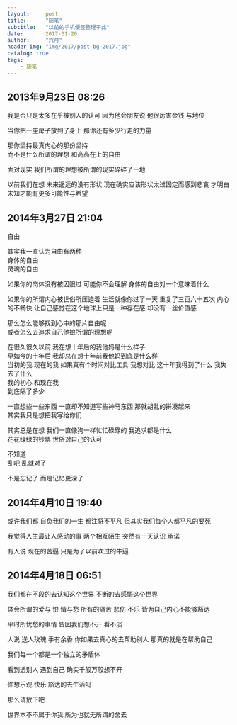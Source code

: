 ```yaml
---
layout:     post
title:      "随笔"
subtitle:   "以前的手机便签整理于此"
date:       2017-01-20
author:     "六月"
header-img: "img/2017/post-bg-2017.jpg"
catalog: true
tags:
    - 随笔
---
```




## 2013年9月23日 08:26

我是否只是太多在乎被别人的认可 因为他会朋友说 他很厉害金钱 与地位

当你把一座房子放到了身上 那你还有多少行走的力量

那你坚持最真内心的那份坚持  
而不是什么所谓的理想 和高高在上的自由

面对现实 我们所谓的理想被所谓的现实碎碎了一地

以前我们在想 未来遥远的没有形状 现在确实应该形状太过固定而感到悲哀 才明白未知才能有更多可能性与希望



## 2014年3月27日 21:04

自由  

其实我一直认为自由有两种   
身体的自由  
灵魂的自由  

如果你的肉体没有被囚限过 可能你不会理解 身体的自由对一个意味着什么

如果你的所谓内心被世俗所压迫着 生活就像你过了一天 重复了三百六十五次 内心的不畅快 让自己感觉在这个地球上只是一种存在感 却没有一丝价值感

那么怎么能够找到心中的那片自由呢  
或者怎么去追求自己他娘所谓的理想呢

在很久很久以前 我在想十年后的我他妈是什么样子  
早如今的十年后 我却总在想十年前我他妈到底是什么样  
当初的我 现在的我 如果真有个时间对比工具 我想对比 这十年我得到了什么 我失去了什么  
我的初心 和现在我  
到底隔了多少  

一直想些一些东西 一直却不知道写些神马东西 那就胡乱的拼凑起来  
其实我只是想把我写给你们

其实总是在想 我们一直像狗一样忙忙碌碌的 我追求都是什么  
花花绿绿的钞票 世俗对自己的认可

不知道  
乱吧 乱就对了

不是忘记了 而是记忆更深了


## 2014年4月10日 19:40

或许我们都 自负我们的一生 都注将不平凡 但其实我们每个人都平凡的要死   

我觉得人生最让人感动的事 两个相互陌生 突然有一天认识 承诺  

有人说 现在的苦逼 只是为了以前吹过的牛逼  


## 2014年4月18日 06:51

我们都在不段的去认知这个世界 不断的去感悟这个世界 

体会所谓的爱与 恨 情与愁 所有的痛苦 悲伤 不乐 皆为自己内心不能够豁达  

平时所忧愁的事情 皆因我们想不开 看不淡

人说 送人玫瑰 手有余香 你如果去真心的去帮助别人 那真的就是在帮助自己

我们每一个都是一个独立的矛盾体

看到透别人 遇到自己 确实千般万般想不开

你想乐观 快乐 豁达的去生活吗

那么请放下吧

世界本不不属于你我 所为也就无所谓的舍去